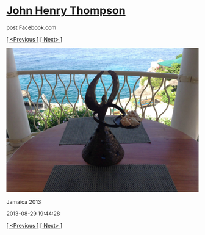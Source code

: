 # [John Henry Thompson](../README.md)
post Facebook.com

[[ <Previous ]](2013-08-29-46.md) [[ Next> ]](2013-08-29-48.md)

[![](../media/2013-08-29/Jamaica-2058.jpg)](../README.md)

Jamaica 2013

2013-08-29 19:44:28

[[ <Previous ]](2013-08-29-46.md) [[ Next> ]](2013-08-29-48.md)